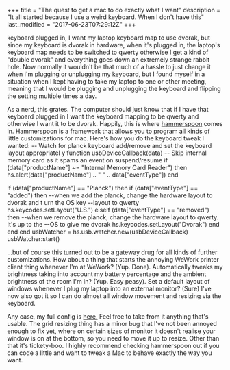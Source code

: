 +++
title = "The quest to get a mac to do exactly what I want"
description = "It all started because I use a weird keyboard. When I don't have this"
last_modified = "2017-06-23T07:29:12Z"
+++

keyboard plugged in, I want my laptop keyboard map to use dvorak, but
since my keyboard is dvorak in hardware, when it's plugged in, the
laptop's keyboard map needs to be switched to qwerty otherwise I get a
kind of "double dvorak" and everything goes down an extremely strange
rabbit hole. Now normally it wouldn't be that much of a hassle to just
change it when I'm plugging or unplugging my keyboard, but I found
myself in a situation when I kept having to take my laptop to one or
other meeting, meaning that I would be plugging and unplugging the
keyboard and flipping the setting multiple times a day.

As a nerd, this grates. The computer should just know that if I have
that keyboard plugged in I want the keyboard mapping to be qwerty and
otherwise I want it to be dvorak. Happily, this is where [hammerspoon][3]
comes in. Hammerspoon is a framework that allows you to program all
kinds of little customizations for mac. Here's how you do the keyboard
tweak I wanted:
-- Watch for planck keyboard add/remove and set the keyboard layout appropriatel
y
function usbDeviceCallback(data)
-- Skip internal memory card as it spams an event on suspend/resume
if (data["productName"] ~= "Internal Memory Card Reader") then
hs.alert(data["productName"] .. " " .. data["eventType"])
end

if (data["productName"] == "Planck") then
if (data["eventType"] == "added") then
--when we add the planck, change the hardware layout to dvorak and t
urn the OS key
--layout to qwerty
hs.keycodes.setLayout("U.S.")
elseif (data["eventType"] == "removed") then
--when we remove the planck, change the hardware layout to qwerty.
It's up to the
--OS to give me dvorak
hs.keycodes.setLayout("Dvorak")
end
end
end
usbWatcher = hs.usb.watcher.new(usbDeviceCallback)
usbWatcher:start()

...but of course this turned out to be a gateway drug for all kinds of
further customizations. How about a thing that starts the annoying
WeWork printer client thing whenever I'm at WeWork? (Yup. Done).
Automatically tweaks my brightness taking into account my battery
percentage and the ambient brightness of the room I'm in? (Yup. Easy
peasy). Set a default layout of windows whenever I plug my laptop into
an external monitor? (Sure) I've now also got it so I can do almost all
window movement and resizing via the keyboard.

Any case, my full config is [here.][4] Feel free to take from it anything
that's usable. The grid resizing thing has a minor bug that I've not
been annoyed enough to fix yet, where on certain sizes of monitor it
doesn't realise your window is on at the bottom, so you need to move it
up to resize. Other than that it's tickety-boo. I highly recommend
checking hammerspoon out if you can code a little and want to tweak a
Mac to behave exactly the way you want.

[1]: https://www.uncarved.com/articles/hammerspoon
[2]: https://www.uncarved.com/
[3]: http://www.hammerspoon.org/
[4]: https://www.uncarved.com/static/init.lua.txt
[5]: https://www.uncarved.com/tags/computers
[6]: mailto:sean@uncarved.com
[7]: http://creativecommons.org/licenses/by-sa/4.0/
